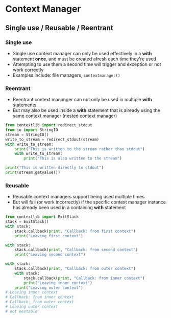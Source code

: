 # Context Manager


## Single use / Reusable / Reentrant
### Single use
* Single use context manager can only be used effectively in a **with** statement **once**, and must be created afresh each time they're used
* Attempting to use them a second time will trigger and exception or not work correctly
* Examples include: file managers, `contextmanager()`

### Reentrant
* Reentrant context mananger can not only be used in multiple **with** statements
* But may also be used inside a **with** statement that is already using the same context manager (nested context manager)

```python
from contextlib import redirect_stdout
from io import StringIO
stream = StringIO()
write_to_stream = redirect_stdout(stream)
with write_to_stream:
    print("This is written to the stream rather than stdout")
    with write_to_stream:
        print("This is also written to the stream")

print("This is written directly to stdout")
print(stream.getvalue())
```

### Reusable
* Reusable context managers support being used multiple times
* But will fail (or work incorrectly) if the specific context manager instance has already been used in a containing **with** statement

```python
from contextlib import ExitStack
stack = ExitStack()
with stack:
    stack.callback(print, "Callback: from first context")
    print("Leaving first context")

with stack:
    stack.callback(print, "Callback: from second context")
    print("Leaving second context")

with stack:
    stack.callback(print, "Callback: from outer context")
    with stack:
        stack.callback(print, "Callback: from inner context")
        print("Leaving inner context")
    print("Leaving outer context")
# Leaving inner context
# Callback: from inner context
# Callback: from outer context
# Leaving outer context
# not nestable
```
